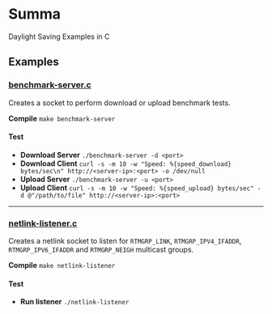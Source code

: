 Summa
=====
Daylight Saving Examples in C

## Examples

### [benchmark-server.c](https://github.com/yaa110/Summa/blob/master/src/benchmark-server.c)
Creates a socket to perform download or upload benchmark tests.

**Compile** `make benchmark-server`

#### Test
- **Download Server** `./benchmark-server -d <port>`
- **Download Client** `curl -s -m 10 -w "Speed: %{speed_download} bytes/sec\n" http://<server-ip>:<port> -o /dev/null`
- **Upload Server** `./benchmark-server -u <port>`
- **Upload Client** `curl -s -m 10 -w "Speed: %{speed_upload} bytes/sec" -d @"/path/to/file" http://<server-ip>:<port>`

---

### [netlink-listener.c](https://github.com/yaa110/Summa/blob/master/src/netlink-listener.c)
Creates a netlink socket to listen for `RTMGRP_LINK`, `RTMGRP_IPV4_IFADDR`, `RTMGRP_IPV6_IFADDR` and `RTMGRP_NEIGH` multicast groups.

**Compile** `make netlink-listener`

#### Test
- **Run listener** `./netlink-listener`
